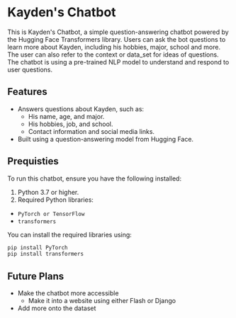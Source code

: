 # Kayden's Chatbot

This is Kayden's Chatbot, a simple question-answering chatbot powered by the Hugging Face Transformers library.
Users can ask the bot questions to learn more about Kayden, including his hobbies, major, school and more. The user can also refer to the context or data_set for ideas of questions. 
The chatbot is using a pre-trained NLP model to understand and respond to user questions.

## Features
 - Answers questions about Kayden, such as:
    - His name, age, and major.
    - His hobbies, job, and school.
    - Contact information and social media links.
- Built using a question-answering model from Hugging Face.

## Prequisties 

To run this chatbot, ensure you have the following installed:

1. Python 3.7 or higher.
2. Required Python libraries:
 - `PyTorch or TensorFlow`
 - `transformers`

You can install the required libraries using:

```bash
pip install PyTorch
pip install transformers
```

## Future Plans

 - Make the chatbot more accessible
    - Make it into a website using either Flash or Django
 - Add more onto the dataset
